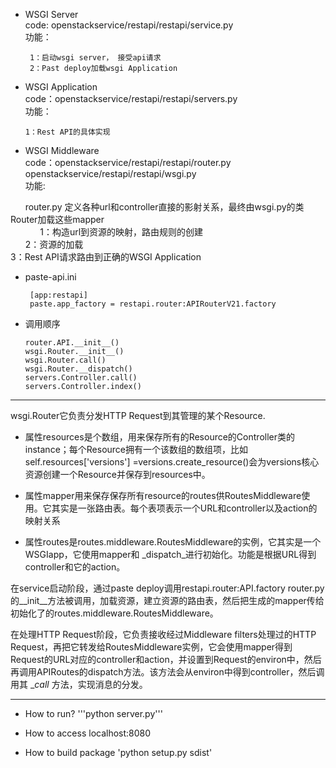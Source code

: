 
 - WSGI Server    
 code: openstackservice/restapi/restapi/service.py    
 功能：
 
        1：启动wsgi server， 接受api请求        
        2：Past deploy加载wsgi Application  
        
 - WSGI Application    
 code：openstackservice/restapi/restapi/servers.py    
 功能：
 
       1：Rest API的具体实现    
    
 - WSGI Middleware    
 code：openstackservice/restapi/restapi/router.py 
       openstackservice/restapi/restapi/wsgi.py    
 功能:
       
       router.py 定义各种url和controller直接的影射关系，最终由wsgi.py的类Router加载这些mapper         
       
        1：构造url到资源的映射，路由规则的创建    
        2：资源的加载    
        3：Rest API请求路由到正确的WSGI Application    
   
 - paste-api.ini  
 
        [app:restapi]    
        paste.app_factory = restapi.router:APIRouterV21.factory    


- 调用顺序  

      router.API.__init__()    
      wsgi.Router.__init__()    
      wsgi.Router.call()    
      wsgi.Router.__dispatch()        
      servers.Controller.call()    
      servers.Controller.index()        

----------
wsgi.Router它负责分发HTTP Request到其管理的某个Resource.    

 - 属性resources是个数组，用来保存所有的Resource的Controller类的instance；每个Resource拥有一个该数组的数组项，比如self.resources['versions'] =versions.create_resource()会为versions核心资源创建一个Resource并保存到resources中。
 
 - 属性mapper用来保存保存所有resource的routes供RoutesMiddleware使用。它其实是一张路由表。每个表项表示一个URL和controller以及action的映射关系
 
 - 属性routes是routes.middleware.RoutesMiddleware的实例，它其实是一个WSGIapp，它使用mapper和 _dispatch_进行初始化。功能是根据URL得到 controller和它的action。

在service启动阶段，通过paste deploy调用restapi.router:API.factory
router.py的__init__方法被调用，加载资源，建立资源的路由表，然后把生成的mapper传给初始化了的routes.middleware.RoutesMiddleware。

在处理HTTP Request阶段，它负责接收经过Middleware filters处理过的HTTP Request，再把它转发给RoutesMiddleware实例，它会使用mapper得到 Request的URL对应的controller和action，并设置到Request的environ中，然后再调用APIRoutes的dispatch方法。该方法会从environ中得到controller，然后调用其 __call_ 方法，实现消息的分发。

----------
* How to run?
'''python server.py'''
* How to access
localhost:8080

* How to build package
'python setup.py sdist'


